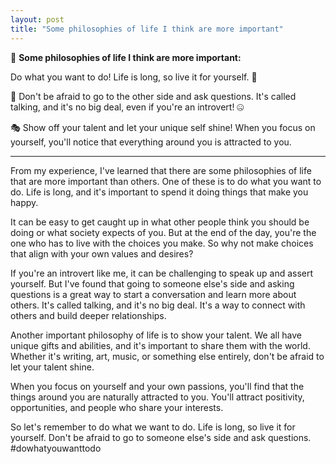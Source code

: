 ```yaml
---
layout: post
title: "Some philosophies of life I think are more important"
---
```


🌟 **Some philosophies of life I think are more important:**


Do what you want to do! Life is long, so live it for yourself. 💭

💬 Don't be afraid to go to the other side and ask questions. It's called talking, and it's no big deal, even if you're an introvert! 🤐

🎭 Show off your talent and let your unique self shine! When you focus on yourself, you'll notice that everything around you is attracted to you. 

---

From my experience, I've learned that there are some philosophies of life that are more important than others. One of these is to do what you want to do. Life is long, and it's important to spend it doing things that make you happy.

It can be easy to get caught up in what other people think you should be doing or what society expects of you. But at the end of the day, you're the one who has to live with the choices you make. So why not make choices that align with your own values and desires?

If you're an introvert like me, it can be challenging to speak up and assert yourself. But I've found that going to someone else's side and asking questions is a great way to start a conversation and learn more about others. It's called talking, and it's no big deal. It's a way to connect with others and build deeper relationships.

Another important philosophy of life is to show your talent. We all have unique gifts and abilities, and it's important to share them with the world. Whether it's writing, art, music, or something else entirely, don't be afraid to let your talent shine.

When you focus on yourself and your own passions, you'll find that the things around you are naturally attracted to you. You'll attract positivity, opportunities, and people who share your interests.

So let's remember to do what we want to do. Life is long, so live it for yourself. Don't be afraid to go to someone else's side and ask questions. #dowhatyouwanttodo